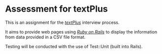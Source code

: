 # Assessment for textPlus

This is an assignment for the
[*textPlus*](http://www.textplus.com/) interview
process.


It aims to provide web pages using [*Ruby on Rails*](http://rubyonrails.org/) to display the information
from data provided in a CSV file format.

Testing will be conducted with the use of Test::Unit
(built into Rails).